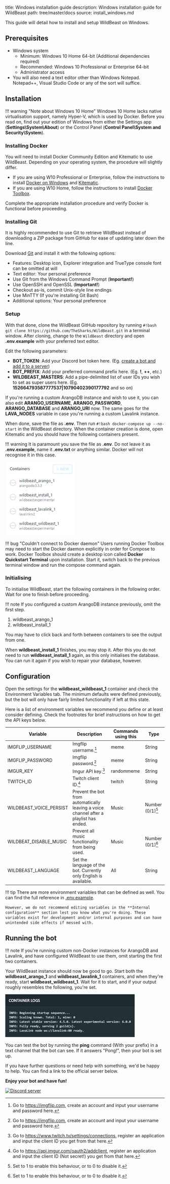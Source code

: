 title: Windows installation guide
description: Windows installation guide for WildBeast
path: tree/master/docs
source: install_windows.md

This guide will detail how to install and setup WildBeast on Windows.

## Prerequisites

- Windows system
    - Minimum: Windows 10 Home 64-bit (Additional dependencies required)
    - Recommended: Windows 10 Professional or Enterprise 64-bit
    - Administrator access
- You will also need a text editor other than Windows Notepad. Notepad++, Visual Studio Code or any of the sort will suffice.

## Installation

!!! warning "Note about Windows 10 Home"
    Windows 10 Home lacks native virtualisation support, namely Hyper-V, which is used by Docker. Before you read on, find out your edition of Windows from either the Settings app (**Settings\System\About**) or the Control Panel (**Control Panel\System and Security\System**).
    

### Installing Docker

You will need to install Docker Community Edition and Kitematic to use WildBeast. Depending on your operating system, the procedure will slightly differ.

  - If you are using W10 Professional or Enterprise, follow the instructions to install [Docker on Windows](https://docs.docker.com/docker-for-windows/install) and [Kitematic](https://github.com/docker/kitematic#installing-kitematic).
  - If you are using W10 Home, follow the instructions to install [Docker Toolbox](https://docs.docker.com/toolbox/toolbox_install_windows).

Complete the appropriate installation procedure and verify Docker is functional before proceeding.

### Installing Git

It is highly recommended to use Git to retrieve WildBeast instead of downloading a ZIP package from GitHub for ease of updating later down the line.

Download [Git](https://git-scm.com) and install it with the following options:

- Features: Desktop icon, Explorer integration and TrueType console font can be omitted at will
- Text editor: Your personal preference
- Use Git from the Windows Command Prompt (**Important!**)
- Use OpenSSH and OpenSSL (**Important!**)
- Checkout as-is, commit Unix-style line endings
- Use MinTTY (If you're installing Git Bash)
- Additional options: Your personal preference

### Setup

With that done, clone the WildBeast GitHub repository by running `#!bash git clone https://github.com/TheSharks/WildBeast.git` in a terminal window. After cloning, change to the `WildBeast` directory and open **.env.example** with your preferred text editor.

Edit the following parameters:

- **BOT_TOKEN**: Add your Discord bot token here. (Eg. [create a bot and add it to a server](https://github.com/reactiflux/discord-irc/wiki/Creating-a-discord-bot-&-getting-a-token))
- **BOT_PREFIX**: Add your preferred command prefix here. (Eg. **!**, **++**, etc.)
- **WILDBEAST_MASTERS**: Add a pipe-delimited list of user IDs you wish to set as super users here. (Eg. **152664793587777537|10790402390177792** and so on)

If you're running a custom ArangoDB instance and wish to use it, you can also edit **ARANGO_USERNAME**, **ARANGO_PASSWORD**, **ARANGO_DATABASE** and **ARANGO_URI** now. The same goes for the **LAVA_NODES** variable in case you're running a custom Lavalink instance.

When done, save the file as **.env**. Then run `#!bash docker-compose up --no-start` in the WildBeast directory. When the container creation is done, open Kitematic and you should have the following containers present.

!!! warning
    It is paramount you save the file as **.env**. Do not leave it as **.env.example**, name it **.env.txt** or anything similar. Docker will not recognise it in this case.

![Container list](img/kitematic-containers.png)

!!! bug "Couldn't connect to Docker daemon"
    Users running Docker Toolbox may need to start the Docker daemon explicitly in order for Compose to work. Docker Toolbox should create a desktop icon called **Docker Quickstart Terminal** upon installation. Start it, switch back to the previous terminal window and run the compose command again.

### Initialising

To initialise WildBeast, start the following containers in the following order. Wait for one to finish before proceeding.

!!! note
    If you configured a custom ArangoDB instance previously, omit the first step.

1. wildbeast_arango_1
2. wildbeast_install_1

You may have to click back and forth between containers to see the output from one.

When **wildbeast_install_1** finishes, you may stop it. After this you do not need to run **wildbeast_install_1** again, as this only initialises the database. You can run it again if you wish to repair your database, however.

## Configuration

Open the settings for the **wildbeast_wildbeast_1** container and check the Environment Variables tab. The minimum defaults were defined previously, but the bot will only have fairly limited functionality if left at this state.

Here is a list of environment variables we recommend you define or at least consider defining. Check the footnotes for brief instructions on how to get the API keys below.

| Variable | Description | Commands using this | Type |
| -------- | ----------- | ------------------- | ---- |
| IMGFLIP_USERNAME | Imgflip username.[^1] | meme | String |
| IMGFLIP_PASSWORD | Imgflip password.[^1] | meme | String |
| IMGUR_KEY | Imgur API key.[^2] | randommeme | String |
| TWITCH_ID | Twitch client ID.[^3] | twitch | String |
| WILDBEAST_VOICE_PERSIST | Prevent the bot from automatically leaving a voice channel after a playlist has ended. | Music | Number (0/1)[^4] |
| WILDBEAT_DISABLE_MUSIC | Prevent all music functionality from being used. | Music | Number (0/1)[^4] |
| WILDBEAST_LANGUAGE | Set the language of the bot. Currently only English is available. | All | String |

!!! tip
    There are more environment variables that can be defined as well. You can find the full reference in [.env.example](https://github.com/TheSharks/WildBeast/blob/master/.env.example).
    
    However, we do not recommend editing variables in the **Internal configuration** section lest you know what you're doing. These variables exist for development and/or internal purposes and can have unintended side effects if messed with.

## Running the bot

!!! note
    If you're running custom non-Docker instances for ArangoDB and Lavalink, and have configured WildBeast to use them, omit starting the first two containers.

Your WildBeast instance should now be good to go. Start both the **wildbeast_arango_1** and **wildbeast_lavalink_1** containers, and when they're ready, start **wildbeast_wildbeast_1**. Wait for it to start, and if your output roughly resembles the following, you're set.

![Expected output](img/kitematic-expected-output.png)

You can test the bot by running the **ping** command (With your prefix) in a text channel that the bot can see. If it answers "Pong!", then your bot is set up.

If you have further questions or need help with something, we'd be happy to help. You can find a link to the official server below.

**Enjoy your bot and have fun!**

<p align="left">
  <a href="https://discord.gg/wildbot"><img src="https://discordapp.com/api/guilds/110462143152803840/widget.png?style=banner2" alt="Discord server"></a>
</p>

[^1]: Go to https://imgflip.com, create an account and input your username and password here.

[^2]: Go to https://www.twitch.tv/settings/connections, register an application and input the client ID you get from that here.

[^3]: Go to https://api.imgur.com/oauth2/addclient, register an application and input the client ID (Not secret!) you get from that here.

[^4]: Set to 1 to enable this behaviour, or to 0 to disable it.
